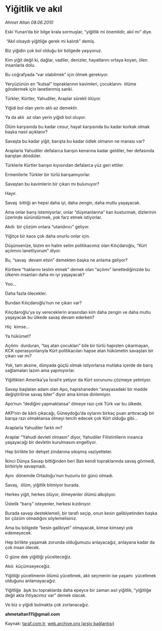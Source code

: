 # Yiğitlik ve akıl 

*Ahmet Altan 08.06.2010*

<div class="yazi">
<p>Eski Yunan’da bir bilge krala sormuşlar, “yiğitlik mi önemlidir, akıl mı” diye.</p>
<p> “Akıl olsaydı yiğitliğe gerek mi kalırdı” demiş.</p>
<p>Biz yiğidin çok bol olduğu bir bölgede yaşıyoruz.</p>
<p>Kim yiğit değil ki, dağlar, vadiler, denizler, hayatlarını ortaya koyan, ölen insanlarla dolu.</p>
<p>Bu coğrafyada “var olabilmek” için ölmek gerekiyor.</p>
<p>Yeryüzünün en “kutsal” topraklarının kavimleri, çocuklarını  ölüme göndermek için lanetlenmiş sanki.</p>
<p>Türkler, Kürtler, Yahudiler, Araplar sürekli ölüyor.</p>
<p>Yiğidi bol olan yerin aklı az demektir.</p>
<p>Ya da aklı  az olan yerin yiğidi bol oluyor.</p>
<p>Ölüm karşısında bu kadar cesur, hayat karşısında bu kadar korkak olmak başka nasıl açıklanır?</p>
<p>Savaşta bu kadar yiğit, barışta bu kadar ödlek olmanın ne manası var?</p>
<p>Araplarla Yahudiler defalarca barışın kenarına kadar geldiler, her defasında barıştan döndüler.</p>
<p>Türklerle Kürtler barışın kıyısından defalarca yüz geri ettiler.</p>
<p>Ermenilerle Türkler bir türlü barışamıyorlar.</p>
<p>Savaştan bu kavimlerin bir çıkarı mı bulunuyor?</p>
<p>Hayır.</p>
<p>Savaş  bittiği an hepsi daha iyi, daha zengin, daha mutlu yaşayacak.</p>
<p>Ama onlar barış istemiyorlar, onlar “düşmanlarına” kan kusturmak, dizlerinin üzerinde süründürmek, yok farz etmek istiyorlar.</p>
<p>Akıllı  bir çözüm onlara “utandırıcı” geliyor.</p>
<p>Yiğitçe bir kaos çok daha onurlu onlar için.</p>
<p>Düşünsenize, bizim en halim selim politikacımız olan Kılıçdaroğlu, “Kürt açılımını lanetliyorum” diyor.</p>
<p>Bu, “savaş  devam etsin” demekten başka ne anlama geliyor?</p>
<p>Kürtlere “haklarını teslim etmek” demek olan “açılımı” lanetlediğinizde bu ülkenin insanları daha mı iyi yaşayacak?</p>
<p>Yoo...</p>
<p>Daha fazla ölecekler.</p>
<p>Bundan Kılıçdaroğlu’nun ne çıkarı var?</p>
<p>Kılıçdaroğlu’ya oy vereceklerin arasından kim daha zengin ve daha mutlu yaşayacak bu ülkede savaş devam ederken?</p>
<p>Hiç  kimse...</p>
<p>Ya hükümet?</p>
<p>Açılımı  durduran, “taş atan çocukları” bile bir türlü hapisten çıkarmayan, KCK operasyonlarıyla Kürt politikacıları hapse atan hükümetin savaştan bir çıkarı var mı?</p>
<p>Yok, tam aksine, dünyada güçlü olmak istiyorlarsa mutlaka içerde de barış sağlamaları lazım ama yapmıyorlar.</p>
<p>Yiğitlikleri Amerika’ya İsrail’e yetiyor da Kürt sorununu çözmeye yetmiyor.</p>
<p>Savaşı başlatan adam olan Apo, hapishaneden “anayasadaki bir madde değiştirilirse savaş biter” diyor ama kimse dinlemiyor.</p>
<p>Apo’nun “dediğini yapmaktansa” ölmeye razı çok Türk var bu ülkede.</p>
<p>AKP’nin de kârlı çıkacağı, Güneydoğu’da oylarını birkaç puan arttıracağı bir barışa razı olmaktansa ölmeyi tercih edecek çok Kürt olduğu gibi...</p>
<p>Araplarla Yahudiler farklı mı?</p>
<p>Araplar “Yahudi devleti olmasın” diyor, Yahudiler Filistinlilerin insanca yaşayacağı bir devletin kurulmasını engelliyor.</p>
<p>Hep birlikte bir dehşet zindanına sıkışmış vaziyetteler.</p>
<p>İkinci Dünya Savaşı bittiğinden beri Batı kendi topraklarında savaş görmedi, birbiriyle savaşmadı.</p>
<p>Aynı  dönemde Ortadoğu’nun huzurlu bir günü olmadı.</p>
<p>Savaş,  ölüm, yiğitlik bitmiyor burada.</p>
<p>Herkes yiğit, herkes ölüyor, ölmeyenler ölümü alkışlıyor.</p>
<p>Üstelik “barış” isteyenler, herkesi kızdırıyor.</p>
<p>Burada savaşı desteklemeli, bir tarafı seçip, onun kesin galibiyetinden başka bir çözüm olmadığını söylemelisiniz.</p>
<p>Ama bu bölgede “kesin galibiyet” olmayacak, kimse kimseyi yok edemeyecek.</p>
<p>Hep birlikte yaşamak zorunda olduğumuzu anlayacağız, anlayana kadar da çok insan ölecek.</p>
<p>O güne dek yiğitliği yücelteceğiz.</p>
<p>Akılı  küçümseyeceğiz.</p>
<p>Yiğitliği yüceltmenin ölümü yüceltmek, aklı seçmenin ise yaşamı  yüceltmek olduğunu anlamayacağız.</p>
<p>Yiğitliğe  âşık bu topraklarda daha epeyce bir zaman asıl yiğitlik, “yiğitliğe  değil akla ihtiyacımız var” demek olacak.</p>
<p>Ve biz o yiğidi bulmakta çok zorlanacağız.</p>
<p><b>ahmetaltan111@gmail.com</b></p></div>

Kaynak: [taraf.com.tr](http://www.taraf.com.tr:80/ahmet-altan/makale-yigitlik-ve-akil.htm), [web.archive.org (arşiv bağlantısı)](http://web.archive.org/web/20100611001930/http://www.taraf.com.tr:80/ahmet-altan/makale-yigitlik-ve-akil.htm)
